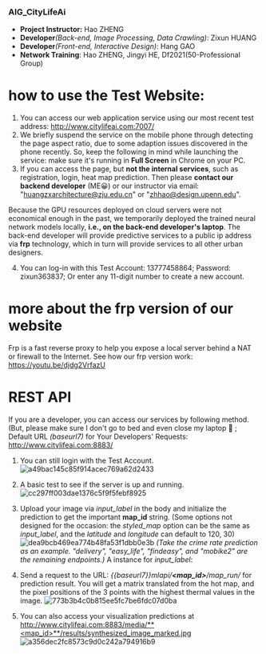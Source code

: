 ### AIG_CityLifeAi
* **Project Instructor:** Hao ZHENG
* **Developer**_(Back-end, Image Processing, Data Crawling)_: Zixun HUANG
* **Developer**_(Front-end, Interactive Design)_: Hang GAO
* **Network Training**: Hao ZHENG, Jingyi HE, Df2021(50-Professional Group)

# how to use the Test Website: 
1. You can access our web application service using our most recent test address: http://www.citylifeai.com:7007/
2. We briefly suspend the service on the mobile phone through detecting the page aspect ratio, due to some adaption issues discovered in the phone recently. So, keep the following in mind while launching the service: make sure it's running in **Full Screen** in Chrome on your PC.
3. If you can access the page, but **not the internal services**, such as registration, login, heat map prediction. Then please **contact our backend developer** (ME😀) or our instructor via email: "huangzxarchitecture@zju.edu.cn" or "zhhao@design.upenn.edu".

Because the GPU resources deployed on cloud servers were not economical enough in the past, we temporarily deployed the trained neural network models locally, **i.e., on the back-end developer's laptop**. The back-end developer will provide predictive services to a public ip address via **frp** technology, which in turn will provide services to all other urban designers.

4. You can log-in with this Test Account: 13777458864; Password: zixun363837; Or enter any 11-digit number to create a new account.

# more about the frp version of our website
Frp is a fast reverse proxy to help you expose a local server behind a NAT or firewall to the Internet. See how our frp version work: https://youtu.be/djdg2VrfazU

# REST API
If you are a developer, you can access our services by following method. (But, please make sure I don't go to bed and even close my laptop 🥱 ; Default URL _(baseurl7)_ for Your Developers' Requests: http://www.citylifeai.com:8883/ 
1. You can still login with the Test Account.
![a49bac145c85f914acec769a62d2433](https://user-images.githubusercontent.com/39406532/144711492-b0d0bfaf-a62c-457b-82aa-a8d76363151e.png)
2. A basic test to see if the server is up and running.
![cc297ff003dae1376c5f9f5febf8925](https://user-images.githubusercontent.com/39406532/144711660-ba6823b8-79a9-49a6-b0dd-04c17f9ccedc.png)
3. Upload your image via _input_label_ in the body and initialize the prediction to get the important **map_id** string.
(Some options not designed for the occasion: the _styled_map_ option can be the same as _input_label_, and the _latitude_ and _longitude_ can default to 120, 30)
![dea9bcb469ea774b48fa53f1dbb0e3b](https://user-images.githubusercontent.com/39406532/144711944-21bfa783-b59a-4298-befa-d1c2c32a077c.png)
_(Take the crime rate prediction as an example. "delivery", "easy_life", "findeasy", and "mobike2" are the remaining endpoints.)_
A instance for _input_label_:

4. Send a request to the URL: _{{baseurl7}}mlapi/**<map_id>**/map_run/_ for prediction result. You will get a matrix translated from the hot map, and the pixel positions of the 3 points with the highest thermal values in the image.
![773b3b4c0b815ee5fc7be6fdc07d0ba](https://user-images.githubusercontent.com/39406532/144712248-f72d6aed-caef-4309-9ffe-2f7825c12c30.png)
5. You can also access your visualization predictions at http://www.citylifeai.com:8883/media/**<map_id>**/results/synthesized_image_marked.jpg
![a356dec2fc8573c9d0c242a794916b9](https://user-images.githubusercontent.com/39406532/144712719-6cb22d29-3ba4-4d09-b72d-644d681fa054.png)

